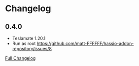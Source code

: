 # Changelog

## 0.4.0

* Teslamate 1.20.1
* Run as root <https://github.com/matt-FFFFFF/hassio-addon-repository/issues/8>

[Full Changelog](https://github.com/matt-FFFFFF/hassio-addon-repository/blob/main/teslamate/CHANGELOG-FULL.md)

